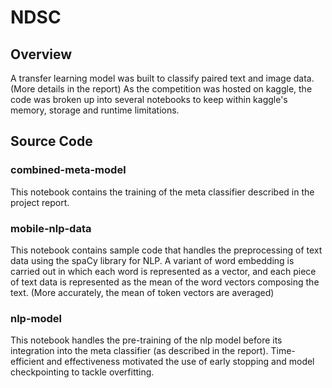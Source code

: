 # NDSC

## Overview
A transfer learning model was built to classify paired text and image data. 
(More details in the report) As the competition was hosted on kaggle, the code was broken up into several notebooks to keep within kaggle's memory, storage and runtime limitations.

## Source Code
### combined-meta-model
This notebook contains the training of the meta classifier described in the project report.

### mobile-nlp-data
This notebook contains sample code that handles the preprocessing of text data using the spaCy library for NLP. A variant of word embedding is carried out in which each word is represented as a vector, and each piece of text data is represented as the mean of the word vectors composing the text.
(More accurately, the mean of token vectors are averaged)

### nlp-model
This notebook handles the pre-training of the nlp model before its integration into the meta classifier (as described in the report). Time-efficient and effectiveness motivated the use of early stopping and model checkpointing to tackle overfitting.
